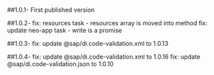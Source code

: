 ##1.0.1-
First published version

##1.0.2- 
  fix: resources task - resources array is moved into method
  fix: update neo-app task - write is a promise

##1.0.3- 
 fix: update @sap/di.code-validation.xml to 1.0.13
 
##1.0.4- 
 fix: update @sap/di.code-validation.xml to 1.0.16
 fix: update @sap/di.code-validation.json to 1.0.10
 
